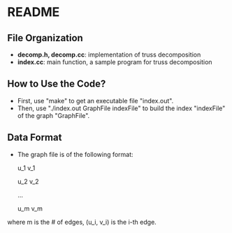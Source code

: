 # README #

## File Organization ##

* **decomp.h, decomp.cc**: implementation of truss decomposition
* **index.cc**: main function, a sample program for truss decomposition

## How to Use the Code? ##

* First, use "make" to get an executable file "index.out".
* Then, use "./index.out GraphFile indexFile" to build the index "indexFile" of the graph "GraphFile".

## Data Format ##

* The graph file is of the following format:

    u_1 v_1

    u_2 v_2

    ...

    u_m v_m

where m is the # of edges, (u_i, v_i) is the i-th edge.

